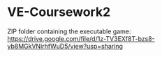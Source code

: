 # VE-Coursework2


ZIP folder containing the executable game: 
https://drive.google.com/file/d/1z-TV3EXf8T-bzs8-yb8MGkVNirhfWuD5/view?usp=sharing
